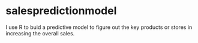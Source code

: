 # salespredictionmodel
I use R to buid a predictive model to figure out the key products or stores in increasing the overall sales.
